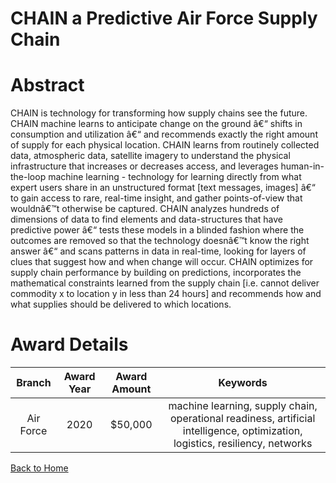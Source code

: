 
CHAIN a Predictive Air Force Supply Chain
=========================================

# Abstract


CHAIN is technology for transforming how supply chains see the future. CHAIN machine learns to anticipate change on the ground â€“ shifts in consumption and utilization â€“ and recommends exactly the right amount of supply for each physical location. CHAIN learns from routinely collected data, atmospheric data, satellite imagery to understand the physical infrastructure that increases or decreases access, and leverages human-in-the-loop machine learning - technology for learning directly from what expert users share in an unstructured format [text messages, images] â€“ to gain access to rare, real-time insight, and gather points-of-view that wouldnâ€™t otherwise be captured. CHAIN analyzes hundreds of dimensions of data to find elements and data-structures that have predictive power â€“ tests these models in a blinded fashion where the outcomes are removed so that the technology doesnâ€™t know the right answer â€“ and scans patterns in data in real-time, looking for layers of clues that suggest how and when change will occur. CHAIN optimizes for supply chain performance by building on predictions, incorporates the mathematical constraints learned from the supply chain [i.e. cannot deliver commodity x to location y in less than 24 hours] and recommends how and what supplies should be delivered to which locations.  

# Award Details

|Branch|Award Year|Award Amount|Keywords|
| :---: | :---: | :---: | :---: |
|Air Force|2020|$50,000|machine learning, supply chain, operational readiness, artificial intelligence, optimization, logistics, resiliency, networks|
  
  


[Back to Home](https://github.com/chrischow/dod_sbir_awards/DJ/#1704)